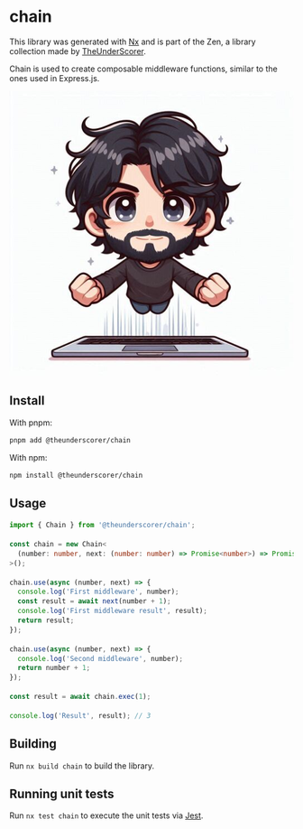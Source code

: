 # chain

This library was generated with [Nx](https://nx.dev) and is part of the Zen, a library collection made by [TheUnderScorer](https://github.com/TheUnderScorer).

Chain is used to create composable middleware functions, similar to the ones used in Express.js.

![logo.png](../../assets/logo.png)

## Install

With pnpm:

```bash
pnpm add @theunderscorer/chain
```

With npm:

```bash
npm install @theunderscorer/chain
```

## Usage

```ts
import { Chain } from '@theunderscorer/chain';

const chain = new Chain<
  (number: number, next: (number: number) => Promise<number>) => Promise<number>
>();

chain.use(async (number, next) => {
  console.log('First middleware', number);
  const result = await next(number + 1);
  console.log('First middleware result', result);
  return result;
});

chain.use(async (number, next) => {
  console.log('Second middleware', number);
  return number + 1;
});

const result = await chain.exec(1);

console.log('Result', result); // 3
```

## Building

Run `nx build chain` to build the library.

## Running unit tests

Run `nx test chain` to execute the unit tests via [Jest](https://jestjs.io).
